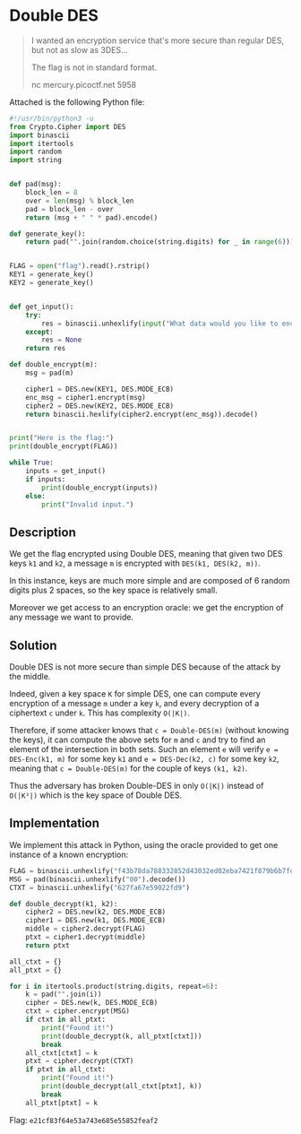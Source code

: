 # Double DES

> I wanted an encryption service that's more secure than regular DES, but not as slow as 3DES...
> 
> The flag is not in standard format.
>
> nc mercury.picoctf.net 5958

Attached is the following Python file:

```python
#!/usr/bin/python3 -u
from Crypto.Cipher import DES
import binascii
import itertools
import random
import string


def pad(msg):
    block_len = 8
    over = len(msg) % block_len
    pad = block_len - over
    return (msg + " " * pad).encode()

def generate_key():
    return pad("".join(random.choice(string.digits) for _ in range(6)))


FLAG = open("flag").read().rstrip()
KEY1 = generate_key()
KEY2 = generate_key()


def get_input():
    try:
        res = binascii.unhexlify(input("What data would you like to encrypt? ").rstrip()).decode()
    except:
        res = None
    return res

def double_encrypt(m):
    msg = pad(m)

    cipher1 = DES.new(KEY1, DES.MODE_ECB)
    enc_msg = cipher1.encrypt(msg)
    cipher2 = DES.new(KEY2, DES.MODE_ECB)
    return binascii.hexlify(cipher2.encrypt(enc_msg)).decode()


print("Here is the flag:")
print(double_encrypt(FLAG))

while True:
    inputs = get_input()
    if inputs:
        print(double_encrypt(inputs))
    else:
        print("Invalid input.")
```

## Description

We get the flag encrypted using Double DES, meaning that given two DES keys `k1` and `k2`, a message `m` is encrypted with `DES(k1, DES(k2, m))`.

In this instance, keys are much more simple and are composed of 6 random digits plus 2 spaces, so the key space is relatively small.

Moreover we get access to an encryption oracle: we get the encryption of any message we want to provide.

## Solution

Double DES is not more secure than simple DES because of the attack by the middle.

Indeed, given a key space `K` for simple DES, one can compute every encryption of a message `m` under a key `k`, and every decryption of a ciphertext `c` under `k`.
This has complexity `O(|K|)`.

Therefore, if some attacker knows that `c = Double-DES(m)` (without knowing the keys), it can compute the above sets for `m` and `c` and try to find an element of the intersection in both sets.
Such an element `e` will verify `e = DES-Enc(k1, m)` for some key `k1` and `e = DES-Dec(k2, c)` for some key `k2`, meaning that `c = Double-DES(m)` for the couple of keys `(k1, k2)`.

Thus the adversary has broken Double-DES in only `O(|K|)` instead of `O(|K²|)` which is the key space of Double DES.

## Implementation

We implement this attack in Python, using the oracle provided to get one instance of a known encryption:

```python
FLAG = binascii.unhexlify("f43b78da788332852d43032ed02eba7421f879b6b7fdddf33ac4bd5c6db1d01da98bdfe10a838374")
MSG = pad(binascii.unhexlify("00").decode())
CTXT = binascii.unhexlify("627fa67e59022fd9")

def double_decrypt(k1, k2):
    cipher2 = DES.new(k2, DES.MODE_ECB)
    cipher1 = DES.new(k1, DES.MODE_ECB)
    middle = cipher2.decrypt(FLAG)
    ptxt = cipher1.decrypt(middle)
    return ptxt

all_ctxt = {}
all_ptxt = {}

for i in itertools.product(string.digits, repeat=6):
    k = pad("".join(i))
    cipher = DES.new(k, DES.MODE_ECB)
    ctxt = cipher.encrypt(MSG)
    if ctxt in all_ptxt:
        print("Found it!")
        print(double_decrypt(k, all_ptxt[ctxt]))
        break
    all_ctxt[ctxt] = k
    ptxt = cipher.decrypt(CTXT)
    if ptxt in all_ctxt:
        print("Found it!")
        print(double_decrypt(all_ctxt[ptxt], k))
        break
    all_ptxt[ptxt] = k
```

Flag: `e21cf83f64e53a743e685e55852feaf2`